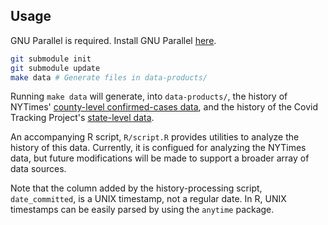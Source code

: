 ## Usage

GNU Parallel is required. Install GNU Parallel
[here](https://www.gnu.org/software/parallel/).


```bash
git submodule init
git submodule update
make data # Generate files in data-products/
```

Running `make data` will generate, into `data-products/`, the history of
NYTimes' [county-level confirmed-cases
data](https://github.com/nytimes/covid-19-data), and the history of the Covid
Tracking Project's [state-level
data](https://github.com/covid19Tracking/covid-tracking-data).

An accompanying R script, `R/script.R` provides utilities to analyze the
history of this data. Currently, it is configued for analyzing the NYTimes
data, but future modifications will be made to support a broader array of
data sources.

Note that the column added by the history-processing script, `date_committed`,
is a UNIX timestamp, not a regular date.  In R, UNIX timestamps can be easily
parsed by using the `anytime` package.

